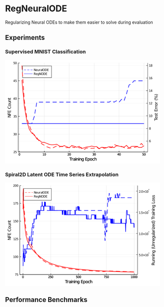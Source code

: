 # RegNeuralODE

Regularizing Neural ODEs to make them easier to solve during evaluation

## Experiments

### Supervised MNIST Classification

![MNIST Classification Experiment](experiments/mnist_classification.png)

### Spiral2D Latent ODE Time Series Extrapolation

![Spiral 2D Time Series Extrapolation](experiments/latent_ode_extrapolation.png)

## Performance Benchmarks

